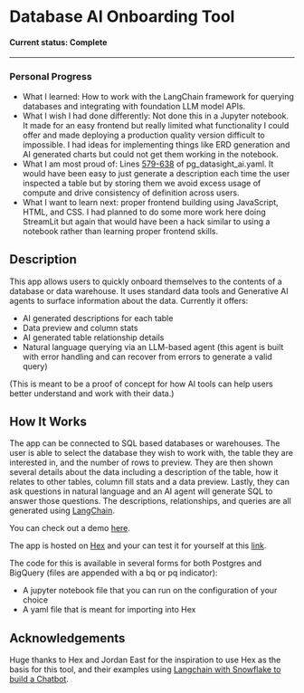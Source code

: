 # Database AI Onboarding Tool

#### Current status: Complete

___

### Personal Progress
* What I learned: How to work with the LangChain framework for querying databases and integrating with foundation LLM model APIs.
* What I wish I had done differently: Not done this in a Jupyter notebook. It made for an easy frontend but really limited what functionality I could offer and made deploying a production quality version difficult to impossible. I had ideas for implementing things like ERD generation and AI generated charts but could not get them working in the notebook.
* What I am most proud of: Lines [579-638](https://github.com/brayden-s-haws/data_sight_ai/blob/8164b5b8f2aee8a0173579838ca5cc2998240310/pg_datasight_ai.yaml#L579) of pg_datasight_ai.yaml. It would have been easy to just generate a description each time the user inspected a table but by storing them we avoid excess usage of compute and drive consistency of definition across users.
* What I want to learn next: proper frontend building using JavaScript, HTML, and CSS. I had planned to do some more work here doing StreamLit but again that would have been a hack similar to using a notebook rather than learning proper frontend skills.

## Description
This app allows users to quickly onboard themselves to the contents of a database or data warehouse.  It uses standard data tools and Generative AI agents to surface information about the data. Currently it offers:
* AI generated descriptions for each table
* Data preview and column stats
* AI generated table relationship details
* Natural language querying via an LLM-based agent (this agent is built with error handling and can recover from errors to generate a valid query)

(This is meant to be a proof of concept for how AI tools can help users better understand and work with their data.)


## How It Works
The app can be connected to SQL based databases or warehouses. The user is able to select the database they wish to work with, the table they are interested in, and the number of rows to preview. They are then shown several details about the data including a description of the table, how it relates to other tables, column fill stats and a data preview. Lastly, they can ask questions in natural language and an AI agent will generate SQL to answer those questions. The descriptions, relationships, and queries are all generated using [LangChain](https://www.langchain.com).

You can check out a demo [here](https://share.cleanshot.com/GLQQkmTy).

The app is hosted on [Hex](https://hex.tech) and your can test it for yourself at this [link](https://app.hex.tech/455658aa-ee04-480f-945a-3fd455933fa2/app/5674db16-661a-4545-916f-ffafe6620ea2/latest).

The code for this is available in several forms for both Postgres and BigQuery (files are appended with a bq or pq indicator):
* A jupyter notebook file that you can run on the configuration of your choice
* A yaml file that is meant for importing into Hex


## Acknowledgements
Huge thanks to Hex and Jordan East for the inspiration to use Hex as the basis for this tool, and their examples using [Langchain with Snowflake to build a Chatbot](https://hex.tech/use-cases/exploratory-analysis/text-SQL-chatbot/).


